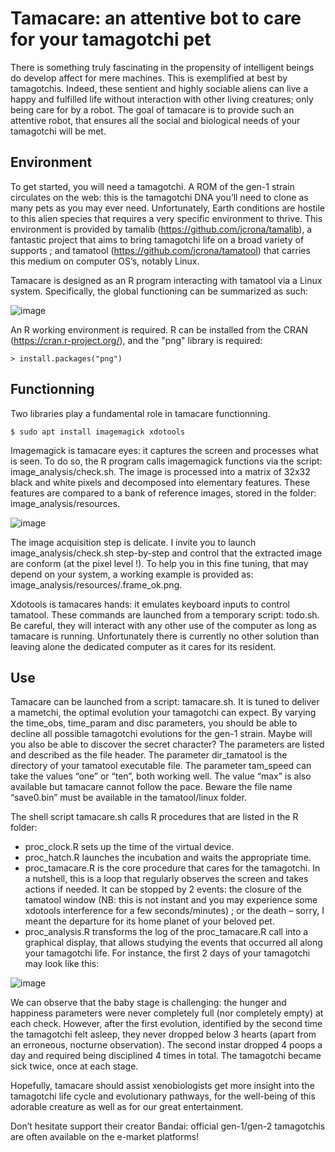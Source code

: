 # Tamacare: an attentive bot to care for your tamagotchi pet

There is something truly fascinating in the propensity of intelligent beings do develop affect for mere machines. This is exemplified at best by tamagotchis. Indeed, these sentient and highly sociable aliens can live a happy and fulfilled life without interaction with other living creatures; only being care for by a robot. The goal of tamacare is to provide such an attentive robot, that ensures all the social and biological needs of your tamagotchi will be met.

## Environment

To get started, you will need a tamagotchi. A ROM of the gen-1 strain circulates on the web: this is the tamagotchi DNA you’ll need to clone as many pets as you may ever need. Unfortunately, Earth conditions are hostile to this alien species that requires a very specific environment to thrive. This environment is provided by tamalib (https://github.com/jcrona/tamalib), a fantastic project that aims to bring tamagotchi life on a broad variety of supports ; and tamatool (https://github.com/jcrona/tamatool) that carries this medium on computer OS’s, notably Linux.

Tamacare is designed as an R program interacting with tamatool via a Linux system. Specifically, the global functioning can be summarized as such:

![image](https://user-images.githubusercontent.com/13364928/167929935-03b8ff99-4d1a-4b28-9e21-d765f4386d25.png)

An R working environment is required. R can be installed from the CRAN (https://cran.r-project.org/), and the "png" library is required:

```
> install.packages("png")
```

## Functionning

Two libraries play a fundamental role in tamacare functionning.

```
$ sudo apt install imagemagick xdotools
```

Imagemagick is tamacare eyes: it captures the screen and processes what is seen. To do so, the R program calls imagemagick functions via the script: image_analysis/check.sh. The image is processed into a matrix of 32x32 black and white pixels and decomposed into elementary features. These features are compared to a bank of reference images, stored in the folder: image_analysis/resources.

![image](https://user-images.githubusercontent.com/13364928/167930291-cdbb5aed-6c5c-4c9b-be29-930eca31f6be.png)

The image acquisition step is delicate. I invite you to launch image_analysis/check.sh step-by-step and control that the extracted image are conform (at the pixel level !). To help you in this fine tuning, that may depend on your system, a working example is provided as: image_analysis/resources/.frame_ok.png.

Xdotools is tamacares hands: it emulates keyboard inputs to control tamatool. These commands are launched from a temporary script: todo.sh. Be careful, they will interact with any other use of the computer as long as tamacare is running. Unfortunately there is currently no other solution than leaving alone the dedicated computer as it cares for its resident.

## Use

Tamacare can be launched from a script: tamacare.sh. It is tuned to deliver a mametchi, the optimal evolution your tamagotchi can expect. By varying the time_obs, time_param and disc parameters, you should be able to decline all possible tamagotchi evolutions for the gen-1 strain. Maybe will you also be able to discover the secret character? The parameters are listed and described as the file header. The parameter dir_tamatool is the directory of your tamatool executable file. The parameter tam_speed can take the values “one” or “ten”, both working well. The value “max” is also available but tamacare cannot follow the pace. Beware the file name “save0.bin” must be available in the tamatool/linux folder.

The shell script tamacare.sh calls R procedures that are listed in the R folder:
-	proc_clock.R sets up the time of the virtual device.
-	proc_hatch.R launches the incubation and waits the appropriate time.
-	proc_tamacare.R is the core procedure that cares for the tamagotchi. In a nutshell, this is a loop that regularly observes the screen and takes actions if needed. It can be stopped by 2 events: the closure of the tamatool window (NB: this is not instant and you may experience some xdotools interference for a few seconds/minutes) ; or the death – sorry, I meant the departure for its home planet of your beloved pet.
-	proc_analysis.R transforms the log of the proc_tamacare.R call into a graphical display, that allows studying the events that occurred all along your tamagotchi life. For instance, the first 2 days of your tamagotchi may look like this:

![image](https://user-images.githubusercontent.com/13364928/167933691-f248e14d-dbbb-4736-bbac-49fbe51404a8.png)

We can observe that the baby stage is challenging: the hunger and happiness parameters were never completely full (nor completely empty) at each check. However, after the first evolution, identified by the second time the tamagotchi felt asleep, they never dropped below 3 hearts (apart from an erroneous, nocturne observation). The second instar dropped 4 poops a day and required being disciplined 4 times in total. The tamagotchi became sick twice, once at each stage.

Hopefully, tamacare should assist xenobiologists get more insight into the tamagotchi life cycle and evolutionary pathways, for the well-being of this adorable creature as well as for our great entertainment.

Don’t hesitate support their creator Bandai: official gen-1/gen-2 tamagotchis are often available on the e-market platforms!
